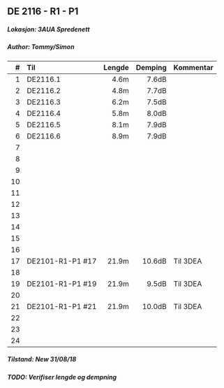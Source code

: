 ## DE 2116 - R1 - P1
##### Lokasjon: 3AUA Spredenett
##### Author: Tommy/Simon

|  #  |        Til      |Lengde|Demping|Kommentar|
|----:|:----------------|-----:|------:|:--------|
|    1|DE2116.1         |  4.6m|  7.6dB|         |
|    2|DE2116.2         |  4.8m|  7.7dB|         |
|    3|DE2116.3         |  6.2m|  7.5dB|         |
|    4|DE2116.4         |  5.8m|  8.0dB|         |
|    5|DE2116.5         |  8.1m|  7.9dB|         |
|    6|DE2116.6         |  8.9m|  7.9dB|         |
|    7|                 |      |       |         |
|    8|                 |      |       |         |
|    9|                 |      |       |         |
|   10|                 |      |       |         |
|   11|                 |      |       |         |
|   12|                 |      |       |         |
|   13|                 |      |       |         |
|   14|                 |      |       |         |
|   15|                 |      |       |         |
|   16|                 |      |       |         |
|   17|DE2101-R1-P1 #17 | 21.9m| 10.6dB|Til 3DEA |
|   18|                 |      |       |         |
|   19|DE2101-R1-P1 #19 | 21.9m|  9.5dB|Til 3DEA |
|   20|                 |      |       |         |
|   21|DE2101-R1-P1 #21 | 21.9m| 10.0dB|Til 3DEA |
|   22|                 |      |       |         |
|   23|                 |      |       |         |
|   24|                 |      |       |         |

##### Tilstand: New 31/08/18
##### TODO: Verifiser lengde og dempning

